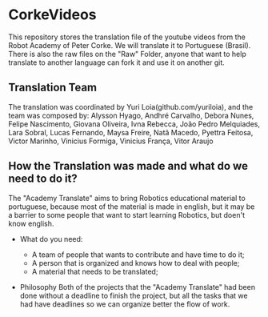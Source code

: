 CorkeVideos
=============
This repository stores the translation file of the youtube videos from the Robot Academy of Peter Corke.
We will translate it to Portuguese (Brasil). There is also the raw files on the "Raw" Folder, anyone that want to help translate to another language can fork it and use it on another git.

Translation Team
--------------
The translation was coordinated by Yuri Loia(github.com/yuriloia), and the team was composed by: 
Alysson Hyago, 
Andhré Carvalho, 
Debora Nunes, 
Felipe Nascimento, 
Giovana Oliveira, 
Ivna Rebecca,
João Pedro Melquiades, 
Lara Sobral, 
Lucas Fernando,
Maysa Freire, 
Natã Macedo, 
Pyettra Feitosa,
Victor Marinho, 
Vinicius Formiga, 
Vinicius França, 
Vitor Araujo

How the Translation was made and what do we need to do it?
---------------------------------------------------------

The "Academy Translate" aims to bring Robotics educational material to portuguese, because most of the material is made in english, but it may be a barrier to some people that want to start learning Robotics, but doen't know english.

* What do you need:
  * A team of people that wants to contribute and have time to do it;
  * A person that is organized and knows how to deal with people;
  * A material that needs to be translated;
  
* Philosophy
Both of the projects that the "Academy Translate" had been done without a deadline to finish the project, 
but all the tasks that we had have deadlines so we can organize better the flow of work.

